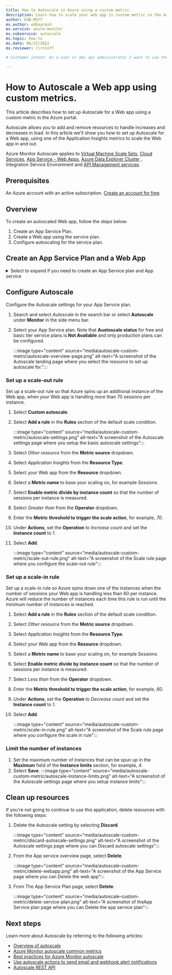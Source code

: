 ```yaml
---
title: How to Autoscale in Azure using a custom metric.
description: Learn how to scale your web app is custom metric in the Azure portal
author: EdB-MSFT
ms.author: edbaynash
ms.service: azure-monitor
ms.subservice: autoscale
ms.topic: how-to
ms.date: 06/22/2022
ms.reviewer: riroloff

# Customer intent: As a user or dev ops administrator I want to use the portal to set up autoscale so I can scale my resources.

---
```

# How to Autoscale a Web app using custom metrics.

This article describes how to set up Autoscale for a Web app using a custom metric in the Azure portal.

Autoscale allows you to add and remove resources to handle increases and decreases in load. In this article we'll show you how to set up Autoscale for a Web app, using one of the Application Insights metrics to scale the Web app in and out.

Azure Monitor Autoscale applies to [Virtual Machine Scale Sets](https://azure.microsoft.com/services/virtual-machine-scale-sets/), [Cloud Services](https://azure.microsoft.com/services/cloud-services/), [App Service - Web Apps](https://azure.microsoft.com/services/app-service/web/), [Azure Data Explorer Cluster](https://azure.microsoft.com/services/data-explorer/) , 	
Integration Service Environment and [API Management services](../../api-management/api-management-key-concepts.md).

## Prerequisites
An Azure account with an active subscription. [Create an account for free](https://azure.microsoft.com/free).

## Overview
To create an autoscaled Web app, follow the steps below:
1. Create an App Service Plan.
1. Create a Web app using the service plan.
1. Configure autoscaling for the service plan.
  
## Create an App Service Plan and a Web App  

<details>
<summary> Select to expand if you need to create an App Service plan and App service</summary>
  
## Create an App Service Plan
An App Service plan defines a set of compute resources for a web app to run on.  

1. Open the [Azure portal](https://portal.azure.com).
1. Search for and select *App Service plans*.

    :::image type="content" source="media\autoscale-custom-metric\search-app-service-plan.png" alt-text="Screenshot of the the search bar, searching for app service plans":::

1. Select **Create** from the **App Service plan** page.
1. Select a **Resource group** or create a new one.
1. Enter a **Name** for your plan.
1. Select an **Operating system** and **Region**.
1. Select an **Sku and size**. 
    > [!NOTE]
    > You cannot use autoscale with free or basic tiers.  

1. Select **Review + create**, then **Create**.

    :::image type="content" source="media\autoscale-custom-metric\create-app-service-plan.png" alt-text="Screenshot of the Basics tab of the Create App Service Plan screen that you configure the App Service plan on.":::

## Create a Web App

1. Search for and select *App services*.

    :::image type="content" source="media\autoscale-custom-metric\search-app-services.png" alt-text="Screenshot of the the search bar, searching for app service":::

1. Select **Create** from the **App Services** page.
1. On the **Basics** tab, enter a **Name** and select a **Runtime stack**.
1. Select the **Operating System** and **Region** that you chose when defining your App Service plan.
1. Select the **App Service plan** that you created earlier.
1. Select the **Monitoring** tab from the menu bar.

    :::image type="content" source="media\autoscale-custom-metric\create-web-app.png" alt-text="Screenshot of the Basics tab of the Create Web app page  where you set up a web app.":::

1. On the **Monitoring** tab, select **Yes** to enable Application Insights.
1. Select **Review + create**, then **Create**.

    :::image type="content" source="media\autoscale-custom-metric\enable-application-insights.png"alt-text="Screenshot of the Monitoring tab of the Create Web App page where you enable Application Insights"::: 
</details>

## Configure Autoscale
Configure the Autoscale settings for your App Service plan.

1. Search and select *Autoscale* in the search bar or select **Autoscale** under **Monitor** in the side menu bar.
1. Select your App Service plan. Note that **Austoscale status** for free and basic tier service plans is **Not Available** and only production plans can be configured.

    :::image type="content" source="media\autoscale-custom-metric\autoscale-overview-page.png" alt-text="A screenshot of the Autoscale landing page where you select the resource to set up autoscale for.":::

### Set up a scale-out rule
Set up a scale-out rule so that Azure spins up an additional instance of the Web app, when your Web app is handling more than 70 sessions per instance.

1. Select **Custom autoscale**.
1. Select **Add a rule** in the **Rules** section of the default scale condition.

    :::image type="content" source="media/autoscale-custom-metric/autoscale-settings.png" alt-text="A screenshot of the Autoscale settings page where you setup the basic autoscale settings":::

1. Select *Other resource* from the **Metric source** dropdown.
1. Select *Application Insights* from the **Resource Type**.
1. Select your Web app from the **Resource** dropdown.
1. Select a **Metric name** to base your scaling on, for example *Sessions*.
1. Select **Enable metric divide by instance count** so that the number of sessions per instance is measured.
1. Select *Greater than* from the **Operator** dropdown.
1. Enter the **Metric threshold to trigger the scale action**, for example, *70*.
1. Under **Actions**, set the **Operation** to *Increase count* and set the **Instance count** to *1*.
1. Select **Add**.

    :::image type="content" source="media/autoscale-custom-metric/scale-out-rule.png" alt-text="A screenshot of the Scale rule page where you configure the scale-out rule":::


### Set up a scale-in rule
Set up a scale-in rule so Azure spins down one of the instances when the number of sessions your Web app is handling less than 60 per instance. Azure will reduce the number of instances each time this rule is run until the minimum number of instances is reached.
1. Select **Add a rule** in the **Rules** section of the default scale condition.
1. Select *Other resource* from the **Metric source** dropdown.
1. Select *Application Insights* from the **Resource Type**.
1. Select your Web app from the **Resource** dropdown.
1. Select a **Metric name** to base your scaling on, for example *Sessions*.
1. Select **Enable metric divide by instance count** so that the number of sessions per instance is measured.
1. Select *Less than* from the **Operator** dropdown.
1. Enter the **Metric threshold to trigger the scale action**, for example, *60*. 
1. Under **Actions**, set the **Operation** to *Decrease count* and set the **Instance count** to *1*.
1. Select **Add**.

    :::image type="content" source="media/autoscale-custom-metric/scale-in-rule.png" alt-text="A screenshot of the Scale rule page where you configure the scale in rule":::

### Limit the number of instances

1. Set the maximum number of instances that can be spun up in the **Maximum** field of the **Instance limits** section, for example, *4*.
1. Select **Save**.
  :::image type="content" source="media/autoscale-custom-metric/autoscale-instance-limits.png" alt-text="A screenshot of the Autoscale settings page where you setup instance limits":::

## Clean up resources

If you're not going to continue to use this application, delete
resources with the following steps:
1. Delete the Autoscale setting by selecting **Discard**.

    :::image type="content" source="media/autoscale-custom-metric/discard-autoscale-settings.png" alt-text="A screenshot of the Autoscale settings page where you can Discard autoscale settings":::

1. From the App service overview page, select **Delete**.

    :::image type="content" source="media/autoscale-custom-metric/delete-webapp.png" alt-text="A screenshot of the App Service page where you can Delete the web app":::

1. From The App Service Plan page, select **Delete**.

    :::image type="content" source="media/autoscale-custom-metric/delete-service-plan.png" alt-text="A screenshot of theApp Service plan page where you can Delete the app service plan":::

## Next steps
Learn more about Autoscale by referring to the following articles:
- [Overview of autoscale](./autoscale-overview.md)
- [Azure Monitor autoscale common metrics](./autoscale-common-metrics.md)
- [Best practices for Azure Monitor autoscale](./autoscale-best-practices.md)
- [Use autoscale actions to send email and webhook alert notifications](./autoscale-webhook-email.md)
- [Autoscale REST API](/rest/api/monitor/autoscalesettings)